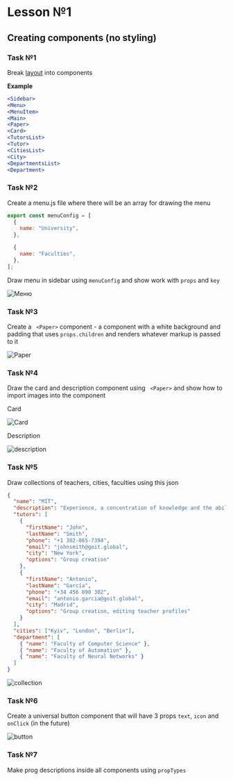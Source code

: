 # Lesson №1

## Creating components (no styling)

### Task №1

Break [layout](<https://www.figma.com/file/mfsNEI7Nv5i5fkdseWbFn7/Lesson-(Copy)?node-id=8701%3A11194>) into components

**Example**

```jsx
<Sidebar>
<Menu>
<MenuItem>
<Main>
<Paper>
<Card>
<TutorsList>
<Tutor>
<CitiesList>
<City>
<DepartmentsList>
<Department>
```

### Task №2

Create a menu.js file where there will be an array for drawing the menu

```jsx
export const menuConfig = [
  {
    name: "University",
  },

  {
    name: "Faculties",
  },
];
```

Draw menu in sidebar using `menuConfig` and show work with `props` and `key`

![Меню](/images/sidebar.png)

### Task №3

Create a ` <Paper>` component - a component with a white background and padding that uses `props.children` and renders whatever markup is passed to it

![Paper](/images/paper.png)

### Task №4

Draw the card and description component using ` <Paper>` and show how to import images into the component

Card

![Card](/images/Card.png)

Description

![description](/images/description.png)

### Task №5

Draw collections of teachers, cities, faculties using this json

```json
{
  "name": "MIT",
  "description": "Experience, a concentration of knowledge and the ability to avoid most recruiting mistakes. We know what most local and foreign companies want and we can give it to you. And we are constantly improving our programming courses, adding something new there. You can see the success stories of our alumni for yourself to see the effectiveness of our teaching methodology. Yes, we will start with the basics and the most basic information. We know that most people come to us with zero knowledge. ",
  "tutors": [
    {
      "firstName": "John",
      "lastName": "Smith",
      "phone": "+1 302-865-7394",
      "email": "johnsmith@goit.global",
      "city": "New York",
      "options": "Group creation"
    },
    {
      "firstName": "Antonio",
      "lastName": "García",
      "phone": "+34 456 890 302",
      "email": "antonio.garcia@goit.global",
      "city": "Madrid",
      "options": "Group creation, editing teacher profiles"
    }
  ],
  "cities": ["Kyiv", "London", "Berlin"],
  "department": [
    { "name": "Faculty of Computer Science" },
    { "name": "Faculty of Automation" },
    { "name": "Faculty of Neural Networks" }
  ]
}
```

![collection](/images/collection.png)

### Task №6

Create a universal button component that will have 3 props `text`, `icon` and `onClick` (in the future)

![button](/images/button.png)

### Task №7

Make prog descriptions inside all components using `propTypes`